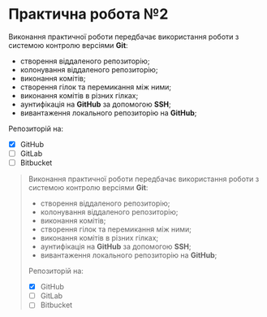 # Практична робота №2

Виконання практичної роботи передбачає використання роботи з системою контролю версіями **Git**:

  * створення віддаленого репозиторію;
  * колонування віддаленого репозиторію;
  * виконання комітів;
  * створення гілок та перемикання між ними;
  * виконання комітів в різних гілках;
  * аунтифікація на **GitHub** за допомогою **SSH**;
  * вивантаження локального репозиторію на  **GitHub**;
  
  Репозиторій на:
  
  - [x] GitHub
  - [ ] GitLab
  - [ ] Bitbucket

>Виконання практичної роботи передбачає використання роботи з системою контролю версіями **Git**:
>
>  * створення віддаленого репозиторію;
>  * колонування віддаленого репозиторію;
>  * виконання комітів;
>  * створення гілок та перемикання між ними;
>  * виконання комітів в різних гілках;
>  * аунтифікація на **GitHub** за допомогою **SSH**;
>  * вивантаження локального репозиторію на  **GitHub**;
>  
>  Репозиторій на:
>  
>  - [x] GitHub
>  - [ ] GitLab
>  - [ ] Bitbucket
